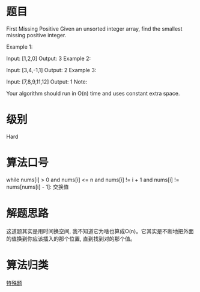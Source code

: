 # 题目
First Missing Positive
Given an unsorted integer array, find the smallest missing positive integer.

Example 1:

Input: [1,2,0]
Output: 3
Example 2:

Input: [3,4,-1,1]
Output: 2
Example 3:

Input: [7,8,9,11,12]
Output: 1
Note:

Your algorithm should run in O(n) time and uses constant extra space.

# 级别 
Hard

# 算法口号
while nums[i] > 0 and nums[i] <= n and nums[i] != i + 1 and nums[i] != nums[nums[i] - 1]: 交换值

# 解题思路
这道题其实是用时间换空间, 我不知道它为啥也算成O(n)。它其实是不断地把外面的值换到你应该插入的那个位置, 直到找到对的那个值。

# 算法归类
<a href="../../../TE.md">特殊题</a>